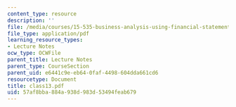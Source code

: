 ```yaml
---
content_type: resource
description: ''
file: /media/courses/15-535-business-analysis-using-financial-statements-spring-2003/57af8bba884a938d983d53494feab679_class13.pdf
file_type: application/pdf
learning_resource_types:
- Lecture Notes
ocw_type: OCWFile
parent_title: Lecture Notes
parent_type: CourseSection
parent_uid: e6441c9e-eb64-0faf-4498-604dda661cd6
resourcetype: Document
title: class13.pdf
uid: 57af8bba-884a-938d-983d-53494feab679
---
```

